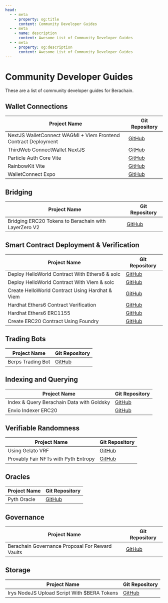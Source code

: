 ```yaml
---
head:
  - - meta
    - property: og:title
      content: Community Developer Guides
  - - meta
    - name: description
      content: Awesome List of Community Developer Guides
  - - meta
    - property: og:description
      content: Awesome List of Community Developer Guides
---
```


# Community Developer Guides

These are a list of community developer guides for Berachain.

## Wallet Connections

| Project Name                                                   | Git Repository                                                                             |
| -------------------------------------------------------------- | ------------------------------------------------------------------------------------------ |
| NextJS WalletConnect WAGMI + Viem Frontend Contract Deployment | [GitHub](https://github.com/berachain/guides/tree/main/apps/walletconnect-nextjs)          |
| ThirdWeb ConnectWallet NextJS                                  | [GitHub](https://github.com/berachain/guides/tree/main/apps/thirdweb-connectwallet-nextjs) |
| Particle Auth Core Vite                                        | [GitHub](https://github.com/berachain/guides/tree/main/apps/particle-auth-core-vite)       |
| RainbowKit Vite                                                | [GitHub](https://github.com/berachain/guides/tree/main/apps/rainbowkit-vite)               |
| WalletConnect Expo                                             | [GitHub](https://github.com/berachain/guides/tree/main/apps/walletconnect-expo)            |

## Bridging

| Project Name                                         | Git Repository                                                             |
| ---------------------------------------------------- | -------------------------------------------------------------------------- |
| Bridging ERC20 Tokens to Berachain with LayerZero V2 | [GitHub](https://github.com/berachain/guides/tree/main/apps/layerzero-oft) |

## Smart Contract Deployment & Verification

| Project Name                                    | Git Repository                                                                             |
| ----------------------------------------------- | ------------------------------------------------------------------------------------------ |
| Deploy HelloWorld Contract With Ethers6 & solc  | [GitHub](https://github.com/berachain/guides/tree/main/apps/ethers6-solc-helloworld)       |
| Deploy HelloWorld Contract With Viem & solc     | [GitHub](https://github.com/berachain/guides/tree/main/apps/viem-solc-helloworld)          |
| Create HelloWorld Contract Using Hardhat & Viem | [GitHub](https://github.com/berachain/guides/tree/main/apps/hardhat-viem-helloworld)       |
| Hardhat Ethers6 Contract Verification           | [GitHub](https://github.com/berachain/guides/tree/main/apps/hardhat-contract-verification) |
| Hardhat Ethers6 ERC1155                         | [GitHub](https://github.com/berachain/guides/tree/main/apps/hardhat-ethers6-erc1155)       |
| Create ERC20 Contract Using Foundry             | [GitHub](https://github.com/berachain/guides/tree/main/apps/foundry-erc20)                 |

## Trading Bots

| Project Name      | Git Repository                                                         |
| ----------------- | ---------------------------------------------------------------------- |
| Berps Trading Bot | [GitHub](https://github.com/berachain/guides/tree/main/apps/berps-bot) |

## Indexing and Querying

| Project Name                              | Git Repository                                                                   |
| ----------------------------------------- | -------------------------------------------------------------------------------- |
| Index & Query Berachain Data with Goldsky | [GitHub](https://github.com/berachain/guides/tree/main/apps/goldsky-subgraph)    |
| Envio Indexer ERC20                       | [GitHub](https://github.com/berachain/guides/tree/main/apps/envio-indexer-erc20) |

## Verifiable Randomness

| Project Name                         | Git Repository                                                            |
| ------------------------------------ | ------------------------------------------------------------------------- |
| Using Gelato VRF                     | [GitHub](https://github.com/berachain/guides/tree/main/apps/gelato-vrf)   |
| Provably Fair NFTs with Pyth Entropy | [GitHub](https://github.com/berachain/guides/tree/main/apps/pyth-entropy) |

## Oracles

| Project Name | Git Repository                                                           |
| ------------ | ------------------------------------------------------------------------ |
| Pyth Oracle  | [GitHub](https://github.com/berachain/guides/tree/main/apps/pyth-oracle) |

## Governance

| Project Name                                    | Git Repository                                                                             |
| ----------------------------------------------- | ------------------------------------------------------------------------------------------ |
| Berachain Governance Proposal For Reward Vaults | [GitHub](https://github.com/berachain/guides/tree/main/apps/berachain-governance-proposal) |

## Storage

| Project Name                                | Git Repository                                                                |
| ------------------------------------------- | ----------------------------------------------------------------------------- |
| Irys NodeJS Upload Script With $BERA Tokens | [GitHub](https://github.com/berachain/guides/tree/main/apps/irys-bera-nodejs) |
